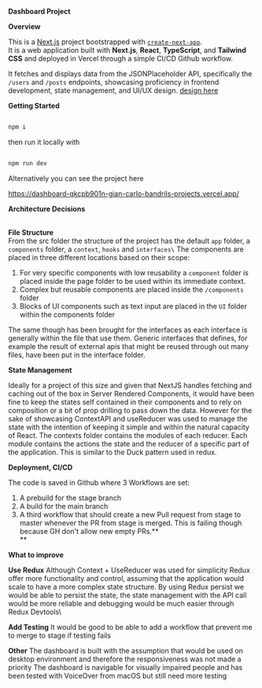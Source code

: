 **Dashboard Project**

**Overview**

This is a [Next.js](https://nextjs.org) project bootstrapped with [`create-next-app`](https://nextjs.org/docs/app/api-reference/cli/create-next-app).\
It is a web application built with **Next.js**, **React**, **TypeScript**, and **Tailwind CSS** and deployed in Vercel through a simple CI/CD Github workflow.

It fetches and displays data from the JSONPlaceholder API, specifically the `/users` and `/posts` endpoints, showcasing proficiency in frontend development, state management, and UI/UX design.
[design here ](https://www.figma.com/proto/ie5W119HaEr232YFWWP8dj/Untitled?node-id=307-236&t=5dpgcGce4j6NisRU-1) 

**Getting Started**

```bash

npm i

```

then run it locally with 

```bash

npm run dev

```

Alternatively you can see the project here

https://dashboard-qkcpb901n-gian-carlo-bandrils-projects.vercel.app/

**Architecture Decisions**

**\
File Structure**\
From the src folder the structure of the project has the default ```app``` folder, a ```components``` folder, a ```context```, ```hooks``` and ```interfaces\```
The components are placed in three different locations based on their scope: 

1.  For very specific components with low reusability a ```component``` folder is placed inside the page folder to be used within its immediate context.
2.  Complex but reusable components are placed inside the ```/components``` folder
3.  Blocks of UI components such as text input are placed in the ```UI``` folder within the components folder

The same though has been brought for the interfaces as each interface is generally within the file that use them. Generic interfaces that defines, for example the result of external apis that might be reused through out many files, have been put in the interface folder.

**State Management**

Ideally for a project of this size and given that NextJS handles fetching and caching out of the box in Server Rendered Components, it would have been fine to keep the states self contained in their components and to rely on composition or a bit of prop drilling to pass down the data. However for the sake of showcasing ContextAPI and useReducer was used to manage the state with the intention of keeping it simple and within the natural capacity of React. The contexts folder contains the modules of each reducer. Each module contains the actions the state and the reducer of a specific part of the application. This is similar to the Duck pattern used in redux.

**Deployment, CI/CD**

The code is saved in Github where 3 Workflows are set: 

1.  A prebuild for the stage branch
2.  A build for the main branch
3.  A third workflow that should create a new Pull request from stage to master whenever the PR from stage is merged. This is failing though because GH don't allow new empty PRs.**\
    **

**What to improve**

**Use Redux**
Although Context + UseReducer was used for simplicity Redux offer more functionality and control, assuming that the application would scale to have a more complex state structure. By using Redux persist we would be able to persist the state, the state management with the API call would be more reliable and debugging would be much easier through Redux Devtools\

**Add Testing**
It would be good to be able to add a workflow that prevent me to merge to stage if testing fails

**Other**
The dashboard is built with the assumption that would be used on desktop environment and therefore the responsiveness was not made a priority
The dashboard is navigable for visually impaired people and has been tested with VoiceOver from macOS but still need more testing
